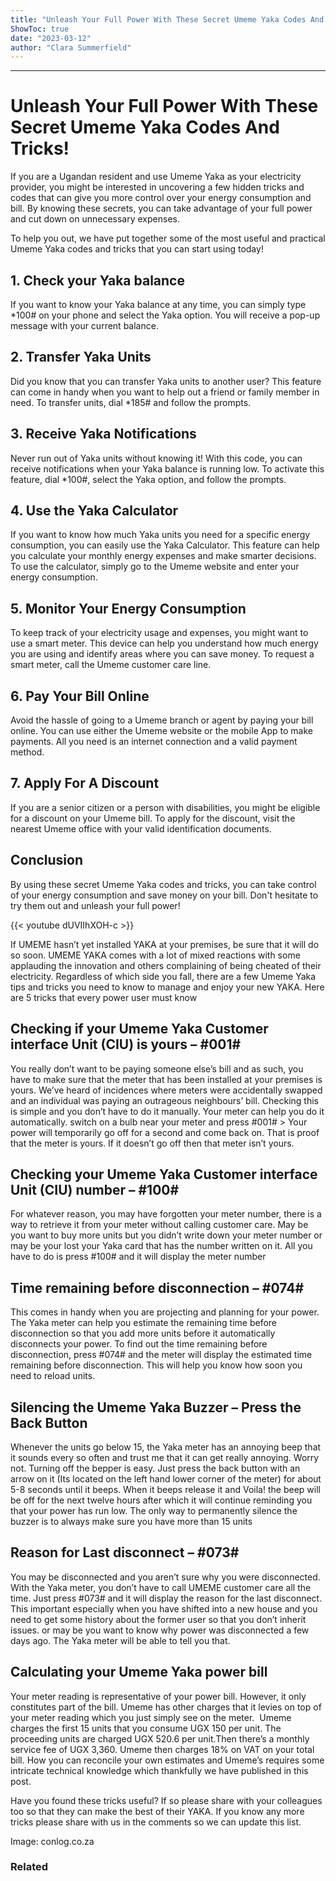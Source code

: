 ```yaml
---
title: "Unleash Your Full Power With These Secret Umeme Yaka Codes And Tricks!"
ShowToc: true 
date: "2023-03-12"
author: "Clara Summerfield"
---
```

*****
# Unleash Your Full Power With These Secret Umeme Yaka Codes And Tricks!

If you are a Ugandan resident and use Umeme Yaka as your electricity provider, you might be interested in uncovering a few hidden tricks and codes that can give you more control over your energy consumption and bill. By knowing these secrets, you can take advantage of your full power and cut down on unnecessary expenses.

To help you out, we have put together some of the most useful and practical Umeme Yaka codes and tricks that you can start using today!

## 1. Check your Yaka balance

If you want to know your Yaka balance at any time, you can simply type *100# on your phone and select the Yaka option. You will receive a pop-up message with your current balance.

## 2. Transfer Yaka Units

Did you know that you can transfer Yaka units to another user? This feature can come in handy when you want to help out a friend or family member in need. To transfer units, dial *185# and follow the prompts.

## 3. Receive Yaka Notifications

Never run out of Yaka units without knowing it! With this code, you can receive notifications when your Yaka balance is running low. To activate this feature, dial *100#, select the Yaka option, and follow the prompts.

## 4. Use the Yaka Calculator

If you want to know how much Yaka units you need for a specific energy consumption, you can easily use the Yaka Calculator. This feature can help you calculate your monthly energy expenses and make smarter decisions. To use the calculator, simply go to the Umeme website and enter your energy consumption.

## 5. Monitor Your Energy Consumption

To keep track of your electricity usage and expenses, you might want to use a smart meter. This device can help you understand how much energy you are using and identify areas where you can save money. To request a smart meter, call the Umeme customer care line.

## 6. Pay Your Bill Online

Avoid the hassle of going to a Umeme branch or agent by paying your bill online. You can use either the Umeme website or the mobile App to make payments. All you need is an internet connection and a valid payment method.

## 7. Apply For A Discount

If you are a senior citizen or a person with disabilities, you might be eligible for a discount on your Umeme bill. To apply for the discount, visit the nearest Umeme office with your valid identification documents.

## Conclusion

By using these secret Umeme Yaka codes and tricks, you can take control of your energy consumption and save money on your bill. Don't hesitate to try them out and unleash your full power!

{{< youtube dUVIIhXOH-c >}} 



If UMEME hasn’t yet installed YAKA at your premises, be sure that it will do so soon. UMEME YAKA comes with a lot of mixed reactions with some applauding the innovation and others complaining of being cheated of their electricity. Regardless of which side you fall, there are a few Umeme Yaka tips and tricks you need to know to manage and enjoy your new YAKA. Here are 5 tricks that every power user must know
 
## Checking if your Umeme Yaka Customer interface Unit (CIU) is yours – #001#
 
You really don’t want to be paying someone else’s bill and as such, you have to make sure that the meter that has been installed at your premises is yours. We’ve heard of incidences where meters were accidentally swapped and an individual was paying an outrageous neighbours’ bill. Checking this is simple and you don’t have to do it manually. Your meter can help you do it automatically. switch on a bulb near your meter and press #001# > Your power will temporarily go off for a second and come back on. That is proof that the meter is yours. If it doesn’t go off then that meter isn’t yours.
 
## Checking your Umeme Yaka Customer interface Unit (CIU) number – #100#
 
For whatever reason, you may have forgotten your meter number, there is a way to retrieve it from your meter without calling customer care. May be you want to buy more units but you didn’t write down your meter number or may be your lost your Yaka card that has the number written on it. All you have to do is press #100# and it will display the meter number
 
## Time remaining before disconnection – #074#
 
This comes in handy when you are projecting and planning for your power. The Yaka meter can help you estimate the remaining time before disconnection so that you add more units before it automatically disconnects your power. To find out the time remaining before disconnection, press #074# and the meter will display the estimated time remaining before disconnection. This will help you know how soon you need to reload units.
 
## Silencing the Umeme Yaka Buzzer – Press the Back Button
 
Whenever the units go below 15, the Yaka meter has an annoying beep that it sounds every so often and trust me that it can get really annoying. Worry not. Turning off the bepper is easy. Just press the back button with an arrow on it (Its located on the left hand lower corner of the meter) for about 5-8 seconds until it beeps. When it beeps release it and Voila! the beep will be off for the next twelve hours after which it will continue reminding you that your power has run low. The only way to permanently silence the buzzer is to always make sure you have more than 15 units
 
## Reason for Last disconnect – #073#
 
You may be disconnected and you aren’t sure why you were disconnected. With the Yaka meter, you don’t have to call UMEME customer care all the time. Just press #073# and it will display the reason for the last disconnect. This important especially when you have shifted into a new house and you need to get some history about the former user so that you don’t inherit issues. or may be you want to know why power was disconnected a few days ago. The Yaka meter will be able to tell you that.
 
## Calculating your Umeme Yaka power bill
 
Your meter reading is representative of your power bill. However, it only constitutes part of the bill. Umeme has other charges that it levies on top of your meter reading which you just simply see on the meter.  Umeme charges the first 15 units that you consume UGX 150 per unit. The proceeding units are charged UGX 520.6 per unit.Then there’s a monthly service fee of UGX 3,360. Umeme then charges 18% on VAT on your total bill. How you can reconcile your own estimates and Umeme’s requires some intricate technical knowledge which thankfully we have published in this post.
 
Have you found these tricks useful? If so please share with your colleagues too so that they can make the best of their YAKA. If you know any more tricks please share with us in the comments so we can update this list.
 
Image: conlog.co.za
 
### Related



